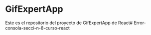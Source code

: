 # GifExpertApp

Este es el repositorio del proyecto de GifExpertApp de React#   E r r o r - c o n s o l a - s e c c i - n - 8 - c u r s o - r e a c t  
 